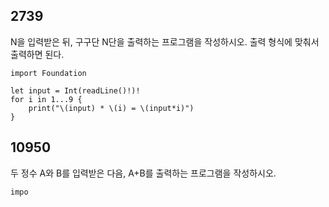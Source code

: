 ## 2739
N을 입력받은 뒤, 구구단 N단을 출력하는 프로그램을 작성하시오. 출력 형식에 맞춰서 출력하면 된다.   
```
import Foundation

let input = Int(readLine()!)!
for i in 1...9 {
    print("\(input) * \(i) = \(input*i)")
}
```
## 10950
두 정수 A와 B를 입력받은 다음, A+B를 출력하는 프로그램을 작성하시오.   
```
impo
```
